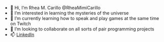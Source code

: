 - 👋 Hi, I’m Rhea M. Carillo @RheaMimiCarillo
- 👀 I’m interested in learning the mysteries of the universe
- 🌱 I’m currently learning how to speak and play games at the same time on Twitch
- 💞️ I’m looking to collaborate on all sorts of pair programming projects
- 📫 [LinkedIn](https://www.linkedin.com/in/rhea-carillo/)
